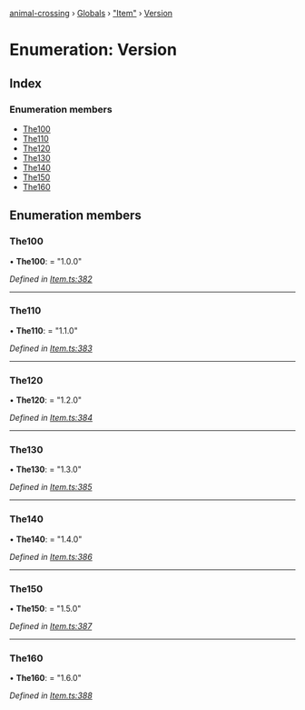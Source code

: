 [animal-crossing](../README.md) › [Globals](../globals.md) › ["Item"](../modules/_item_.md) › [Version](_item_.version.md)

# Enumeration: Version

## Index

### Enumeration members

* [The100](_item_.version.md#the100)
* [The110](_item_.version.md#the110)
* [The120](_item_.version.md#the120)
* [The130](_item_.version.md#the130)
* [The140](_item_.version.md#the140)
* [The150](_item_.version.md#the150)
* [The160](_item_.version.md#the160)

## Enumeration members

###  The100

• **The100**: = "1.0.0"

*Defined in [Item.ts:382](https://github.com/Norviah/animal-crossing/blob/f22c64d/module/types/Item.ts#L382)*

___

###  The110

• **The110**: = "1.1.0"

*Defined in [Item.ts:383](https://github.com/Norviah/animal-crossing/blob/f22c64d/module/types/Item.ts#L383)*

___

###  The120

• **The120**: = "1.2.0"

*Defined in [Item.ts:384](https://github.com/Norviah/animal-crossing/blob/f22c64d/module/types/Item.ts#L384)*

___

###  The130

• **The130**: = "1.3.0"

*Defined in [Item.ts:385](https://github.com/Norviah/animal-crossing/blob/f22c64d/module/types/Item.ts#L385)*

___

###  The140

• **The140**: = "1.4.0"

*Defined in [Item.ts:386](https://github.com/Norviah/animal-crossing/blob/f22c64d/module/types/Item.ts#L386)*

___

###  The150

• **The150**: = "1.5.0"

*Defined in [Item.ts:387](https://github.com/Norviah/animal-crossing/blob/f22c64d/module/types/Item.ts#L387)*

___

###  The160

• **The160**: = "1.6.0"

*Defined in [Item.ts:388](https://github.com/Norviah/animal-crossing/blob/f22c64d/module/types/Item.ts#L388)*

